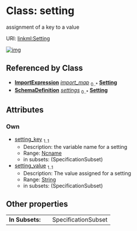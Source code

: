 
# Class: setting


assignment of a key to a value

URI: [linkml:Setting](https://w3id.org/linkml/Setting)


[![img](https://yuml.me/diagram/nofunky;dir:TB/class/[ImportExpression]++-%20import_map%200..*>[Setting&#124;setting_key(pk):ncname;setting_value:string],[SchemaDefinition]++-%20settings%200..*>[Setting],[SchemaDefinition],[ImportExpression])](https://yuml.me/diagram/nofunky;dir:TB/class/[ImportExpression]++-%20import_map%200..*>[Setting&#124;setting_key(pk):ncname;setting_value:string],[SchemaDefinition]++-%20settings%200..*>[Setting],[SchemaDefinition],[ImportExpression])

## Referenced by Class

 *  **[ImportExpression](ImportExpression.md)** *[import_map](import_map.md)*  <sub>0..\*</sub>  **[Setting](Setting.md)**
 *  **[SchemaDefinition](SchemaDefinition.md)** *[settings](settings.md)*  <sub>0..\*</sub>  **[Setting](Setting.md)**

## Attributes


### Own

 * [setting_key](setting_key.md)  <sub>1..1</sub>
     * Description: the variable name for a setting
     * Range: [Ncname](Ncname.md)
     * in subsets: (SpecificationSubset)
 * [setting_value](setting_value.md)  <sub>1..1</sub>
     * Description: The value assigned for a setting
     * Range: [String](String.md)
     * in subsets: (SpecificationSubset)

## Other properties

|  |  |  |
| --- | --- | --- |
| **In Subsets:** | | SpecificationSubset |

